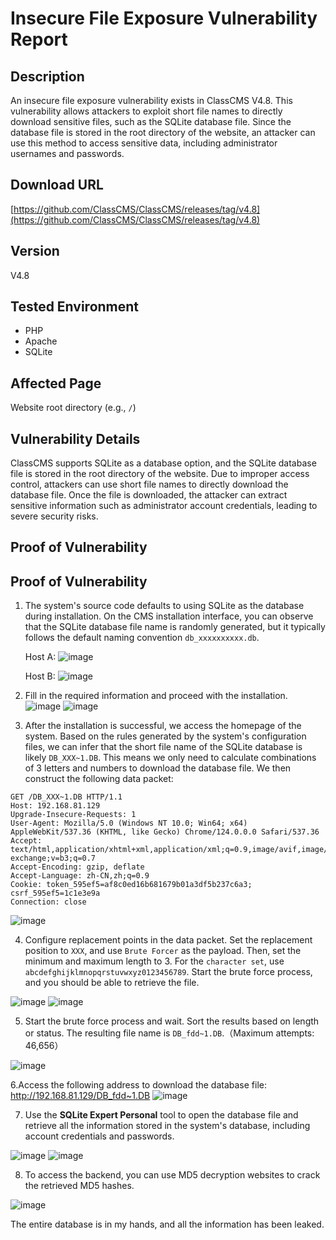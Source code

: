 # Insecure File Exposure Vulnerability Report

## Description
An insecure file exposure vulnerability exists in ClassCMS V4.8. This vulnerability allows attackers to exploit short file names to directly download sensitive files, such as the SQLite database file. Since the database file is stored in the root directory of the website, an attacker can use this method to access sensitive data, including administrator usernames and passwords.

## Download URL
[https://github.com/ClassCMS/ClassCMS/releases/tag/v4.8](https://github.com/ClassCMS/ClassCMS/releases/tag/v4.8)

## Version
V4.8

## Tested Environment
- PHP
- Apache
- SQLite

## Affected Page
Website root directory (e.g., `/`)

## Vulnerability Details
ClassCMS supports SQLite as a database option, and the SQLite database file is stored in the root directory of the website. Due to improper access control, attackers can use short file names to directly download the database file. Once the file is downloaded, the attacker can extract sensitive information such as administrator account credentials, leading to severe security risks.

## Proof of Vulnerability
## Proof of Vulnerability

1. The system's source code defaults to using SQLite as the database during installation. On the CMS installation interface, you can observe that the SQLite database file name is randomly generated, but it typically follows the default naming convention `db_xxxxxxxxxx.db`.

   Host A:
   ![image](https://github.com/user-attachments/assets/ff7fce7e-c859-41b3-a72f-929cdfd1798d)

   Host B:
   ![image](https://github.com/user-attachments/assets/be35fe70-f308-48e4-bc7e-73e3626b98bf)

2. Fill in the required information and proceed with the installation.
![image](https://github.com/user-attachments/assets/9791ad5a-ccfe-449c-b551-071ac0014934)
![image](https://github.com/user-attachments/assets/e0f6db35-4499-45c7-af9c-8378c5614a27)

3. After the installation is successful, we access the homepage of the system. Based on the rules generated by the system's configuration files, we can infer that the short file name of the SQLite database is likely `DB_XXX~1.DB`. This means we only need to calculate combinations of 3 letters and numbers to download the database file. We then construct the following data packet:

```http
GET /DB_XXX~1.DB HTTP/1.1
Host: 192.168.81.129
Upgrade-Insecure-Requests: 1
User-Agent: Mozilla/5.0 (Windows NT 10.0; Win64; x64) AppleWebKit/537.36 (KHTML, like Gecko) Chrome/124.0.0.0 Safari/537.36
Accept: text/html,application/xhtml+xml,application/xml;q=0.9,image/avif,image/webp,image/apng,*/*;q=0.8,application/signed-exchange;v=b3;q=0.7
Accept-Encoding: gzip, deflate
Accept-Language: zh-CN,zh;q=0.9
Cookie: token_595ef5=af8c0ed16b681679b01a3df5b237c6a3; csrf_595ef5=1c1e3e9a
Connection: close
```
![image](https://github.com/user-attachments/assets/3db37ade-bb5c-45c1-8eef-1f0ea4a17155)

4. Configure replacement points in the data packet. Set the replacement position to `XXX`, and use `Brute Forcer` as the payload. Then, set the minimum and maximum length to 3. For the `character set`, use `abcdefghijklmnopqrstuvwxyz0123456789`. Start the brute force process, and you should be able to retrieve the file.

![image](https://github.com/user-attachments/assets/381dc20d-57d3-4ac4-bb04-b7fc14813252)
![image](https://github.com/user-attachments/assets/1aa2c710-30b9-4891-b636-cf4ef407058f)

5. Start the brute force process and wait. Sort the results based on length or status. The resulting file name is `DB_fdd~1.DB`.（Maximum attempts: 46,656）

![image](https://github.com/user-attachments/assets/f38b2b7d-cd0d-4f7b-9fd5-c1fc05916060)

6.Access the following address to download the database file:  http://192.168.81.129/DB_fdd~1.DB
![image](https://github.com/user-attachments/assets/24905443-e454-47f5-8b84-da587233e728)

7. Use the **SQLite Expert Personal** tool to open the database file and retrieve all the information stored in the system's database, including account credentials and passwords.

![image](https://github.com/user-attachments/assets/99cafdd9-9436-4974-8c7c-dc1e9172f017)
![image](https://github.com/user-attachments/assets/0c7028bf-1d02-40b9-8777-deb35b8f06fe)

8. To access the backend, you can use MD5 decryption websites to crack the retrieved MD5 hashes.

![image](https://github.com/user-attachments/assets/98d0093e-3869-4434-82f8-977160de284b)

The entire database is in my hands, and all the information has been leaked.
